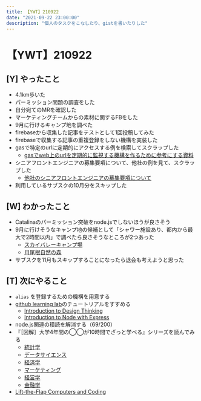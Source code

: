 ```yaml
---
title: 【YWT】210922
date: "2021-09-22 23:00:00"
description: "個人のタスクをこなしたり、gistを書いたりした"
---
```


# 【YWT】210922

## [Y] やったこと

- 4.1km歩いた
- パーミッション問題の調査をした
- 自分宛てのMRを確認した
- マーケティングチームからの素材に関するFBをした
- 9月に行けるキャンプ地を調べた
- firebaseから収集した記事をテストとして1回投稿してみた
- firebaseで収集する記事の重複登録をしない機構を実装した
- gasで特定のurlに定期的にアクセスする例を検索してスクラップした
  - [gasでweb上のurlを定期的に監視する機構を作るために参考にする資料](https://gist.github.com/LeeDDHH/532b312fafaa4b2edcddddf8b41a786f)
- シニアフロントエンジニアの募集要項について、他社の例を見て、スクラップした
  - [他社のシニアフロントエンジニアの募集要項について](https://gist.github.com/LeeDDHH/fe5529fe2eed73d505ff548762645be3)
- 利用しているサブスクの10月分をスキップした

## [W] わかったこと

- Catalinaのパーミッション突破をnode.jsでしないほうが良さそう
- 9月に行けそうなキャンプ地の候補として「シャワー施設あり、都内から最大で2時間以内」で調べたら良さそうなところが2つあった
  - [スカイバレーキャンプ場](https://www.skyvalleycamp.com)
  - [月尾根自然の森](https://nature-fun.com/camp-recommend/tsukione/)
- サブスクを11月もスキップすることになったら退会も考えようと思った

## [T] 次にやること

- `alias` を登録するための機構を用意する
- [github learning lab](https://lab.github.com/githubtraining)のチュートリアルをすすめる
  - [Introduction to Design Thinking](https://lab.github.com/githubtraining/introduction-to-design-thinking)
  - [Introduction to Node with Express](https://lab.github.com/everydeveloper/introduction-to-node-with-express)
- node.js関連の積読を解消する（69/200）
- 『［図解］大学4年間の◯◯が10時間でざっと学べる』シリーズを読んでみる
  - [統計学](https://www.amazon.co.jp/dp/B07PXB4NN9)
  - [データサイエンス](https://www.amazon.co.jp/dp/B07XNW3TQM)
  - [経済学](https://www.amazon.co.jp/dp/B01KNLFHH6)
  - [マーケティング](https://www.amazon.co.jp/dp/B07BNC2SV3)
  - [経営学](https://www.amazon.co.jp/dp/B071SKDF3L)
  - [金融学](https://www.amazon.co.jp/dp/B07BB6Z7FW)
- [Lift-the-Flap Computers and Coding](https://www.amazon.co.jp/dp/1409591514)
